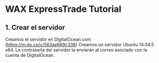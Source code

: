 # WAX ExpressTrade Tutorial

## 1. Crear el servidor

Creamos el servidor en DigitalOcean.com (https://m.do.co/c/563ae669c336)
Creamos un servidor Ubuntu 14.04.5 x64.
La contraseña del servidor la enviarán al correo asociado con la cuenta de DigitalOcean.
